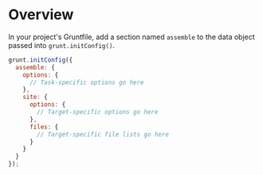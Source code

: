 # Overview
In your project's Gruntfile, add a section named `assemble` to the data object passed into `grunt.initConfig()`.

```js
grunt.initConfig({
  assemble: {
    options: {
      // Task-specific options go here
    },
    site: {
      options: {
        // Target-specific options go here
      },
      files: {
        // Target-specific file lists go here
      }
    }
  }
});
```